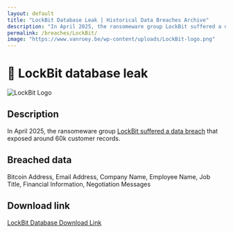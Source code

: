 ```yaml
---
layout: default
title: "LockBit Database Leak | Historical Data Breaches Archive"
description: "In April 2025, the ransomeware group LockBit suffered a data breach that exposed around 60k customer records."
permalink: /breaches/LockBit/
image: "https://www.vanroey.be/wp-content/uploads/LockBit-logo.png"
---
```


# 🔐 LockBit database leak

![LockBit Logo](https://www.vanroey.be/wp-content/uploads/LockBit-logo.png)

## Description

In April 2025, the ransomeware group <a href="https://www.paubox.com/blog/lockbit-ransomware-group-hacked" target="_blank" rel="noopener">LockBit suffered a data breach</a> that exposed around 60k customer records.

## Breached data

Bitcoin Address, Email Address, Company Name, Employee Name, Job Title, Financial Information, Negotiation Messages

## Download link

[LockBit Database Download Link](https://mega.nz/file/QdY1RChY#thSnDNNXDHspBSwzAfVeNqGq2knWAjkDaRsOLSLXp2g)
